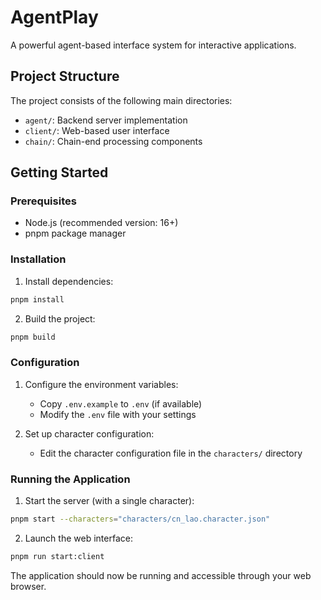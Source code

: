 # AgentPlay

A powerful agent-based interface system for interactive applications.

## Project Structure

The project consists of the following main directories:

- `agent/`: Backend server implementation
- `client/`: Web-based user interface
- `chain/`: Chain-end processing components

## Getting Started

### Prerequisites

- Node.js (recommended version: 16+)
- pnpm package manager

### Installation

1. Install dependencies:
```bash
pnpm install
```

2. Build the project:
```bash
pnpm build
```

### Configuration

1. Configure the environment variables:
   - Copy `.env.example` to `.env` (if available)
   - Modify the `.env` file with your settings

2. Set up character configuration:
   - Edit the character configuration file in the `characters/` directory

### Running the Application

1. Start the server (with a single character):
```bash
pnpm start --characters="characters/cn_lao.character.json"
```

2. Launch the web interface:
```bash
pnpm run start:client
```

The application should now be running and accessible through your web browser.
